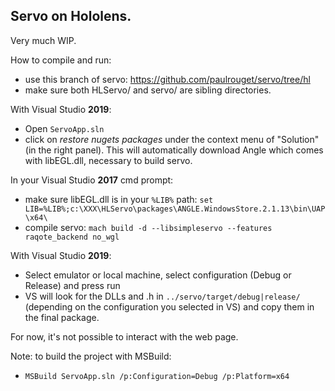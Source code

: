 ## Servo on Hololens.

Very much WIP.

How to compile and run:

- use this branch of servo: https://github.com/paulrouget/servo/tree/hl
- make sure both HLServo/ and servo/ are sibling directories.

With Visual Studio **2019**:
- Open `ServoApp.sln`
- click on *restore nugets packages* under the context menu of "Solution" (in the right panel). This will automatically download Angle which comes with libEGL.dll, necessary to build servo.

In your Visual Studio **2017** cmd prompt:
- make sure libEGL.dll is in your `%LIB%` path: `set LIB=%LIB%;c:\XXX\HLServo\packages\ANGLE.WindowsStore.2.1.13\bin\UAP\x64\`
- compile servo: `mach build -d --libsimpleservo --features raqote_backend no_wgl`

With Visual Studio **2019**:
- Select emulator or local machine, select configuration (Debug or Release) and press run
- VS will look for the DLLs and .h in `../servo/target/debug|release/` (depending on the configuration you selected in VS) and copy them in the final package.

For now, it's not possible to interact with the web page.

Note: to build the project with MSBuild:
- `MSBuild ServoApp.sln /p:Configuration=Debug /p:Platform=x64`
